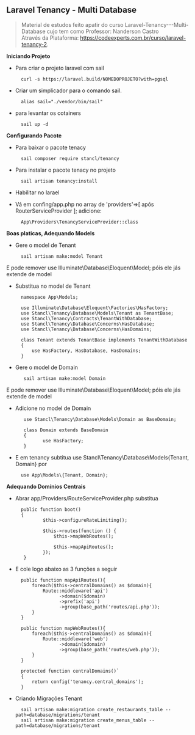 ## Laravel Tenancy - Multi Database

> Material de estudos feito apatir do curso Laravel-Tenancy---Multi-Database cujo tem como Professor: Nanderson Castro </br>
Através da Plataforma: https://codeexperts.com.br/curso/laravel-tenancy-2.

__Iniciando Projeto__

* Para criar o projeto laravel com sail

        curl -s https://laravel.build/NOMEDOPROJETO?with=pgsql
        
* Criar um simplicador para o comando sail.
	
        alias sail="./vendor/bin/sail"

* para levantar os cotainers 

	    sail up -d 

__Configurando Pacote__
* Para baixar o pacote tenacy

	    sail composer require stancl/tenancy

* Para instalar o pacote tenacy no projeto

	    sail artisan tenancy:install

+ Habilitar no larael

* Vá em confing/app.php no array de 'providers'=>[ após RouterServiceProvider ]; adicione:
 
        App\Providers\TenancyServiceProvider::class 

__Boas platicas, Adequando Models__

* Gere o model de Tenant

    	sail artisan make:model Tenant
        
E pode remover use Illuminate\Database\Eloquent\Model; póis ele jás extende de model 

* Substitua no model de Tenant

        namespace App\Models;

        use Illuminate\Database\Eloquent\Factories\HasFactory;
        use Stancl\Tenancy\Database\Models\Tenant as TenantBase;
        use Stancl\Tenancy\Contracts\TenantWithDatabase;
        use Stancl\Tenancy\Database\Concerns\HasDatabase;
        use Stancl\Tenancy\Database\Concerns\HasDomains;

        class Tenant extends TenantBase implements TenantWithDatabase
        {
            use HasFactory, HasDatabase, HasDomains;
        }

* Gere o model de Domain

	     sail artisan make:model Domain
    
E pode remover use Illuminate\Database\Eloquent\Model; póis ele jás extende de model 
* Adicione no model de Domain

         use Stancl\Tenancy\Database\Models\Domain as BaseDomain;

	     class Domain extends BaseDomain
	     {
    		    use HasFactory;
	     }

* E em tenancy subtitua use Stancl\Tenancy\Database\Models\{Tenant, Domain} por

        use App\Models\{Tenant, Domain};

__Adequando Domínios Centrais__ 
* Abrar app/Providers/RouteServiceProvider.php substitua 

        public function boot()
        {
                $this->configureRateLimiting();

                $this->routes(function () {
	                $this->mapWebRoutes();

	                $this->mapApiRoutes();
                });
         }

* E cole logo abaixo as 3 funções a seguir

        public function mapApiRoutes(){
            foreach($this->centralDomains() as $domain){
                Route::middleware('api')
                      ->domain($domain)
                      ->prefix('api')
                      ->group(base_path('routes/api.php'));
            }
        }

        public function mapWebRoutes(){	
            foreach($this->centralDomains() as $domain){
                Route::middleware('web')
                      ->domain($domain)
                      ->group(base_path('routes/web.php'));
            }
        }

        protected function centralDomains()`
        {
            return config('tenancy.central_domains');
        }
        
* Criando Migrações Tenant

        sail artisan make:migration create_restaurants_table --path=database/migrations/tenant
        sail artisan make:migration create_menus_table --path=database/migrations/tenant
